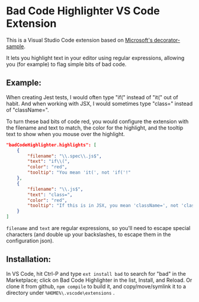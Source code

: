 # Bad Code Highlighter VS Code Extension

This is a Visual Studio Code extension based on [Microsoft's decorator-sample](https://github.com/Microsoft/vscode-extension-samples/).

It lets you highlight text in your editor using regular expressions, allowing you (for example) to flag simple bits of bad code.

## Example:

When creating Jest tests, I would often type "if(" instead of "it(" out of habit. And when working with JSX, I would sometimes type "class=" instead of "className=".

To turn these bad bits of code red, you would configure the extension with the filename and text to match, the color for the highlight, and the tooltip text to show when you mouse over the highlight.

```json
"badCodeHighlighter.highlights": [
    {
        "filename": "\\.spec\\.js$",
        "text": "if\\(",
        "color": "red",
        "tooltip": "You mean 'it(', not 'if('!"
    },
    {
        "filename": "\\.js$",
        "text": "class=",
        "color": "red",
        "tooltip": "If this is in JSX, you mean 'className=', not 'class='!"
    }
]
```

`filename` and `text` are regular expressions, so you'll need to escape special characters (and double up your backslashes, to escape them in the configuration json).

## Installation:

In VS Code, hit Ctrl-P and type `ext install bad` to search for "bad" in the Marketplace; click on Bad Code Highlighter in the list, Install, and Reload.
Or clone it from github, `npm compile` to build it, and copy/move/symlink it to a directory under `%HOME%\.vscode\extensions` .
